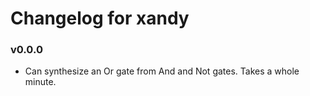 # Changelog for xandy

### v0.0.0
* Can synthesize an Or gate from And and Not gates. Takes a whole minute.